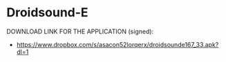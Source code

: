 Droidsound-E 
============

DOWNLOAD LINK FOR THE APPLICATION (signed):
* https://www.dropbox.com/s/asacon52lorqerx/droidsounde167_33.apk?dl=1
